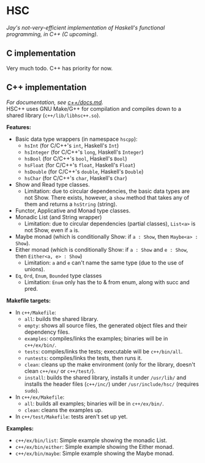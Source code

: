 # HSC
*Jay's not-very-efficient implementation of Haskell's functional programming, in C++ (C upcoming).*

## C implementation
Very much todo. C++ has priority for now.

## C++ implementation
*For documentation, see [c++/docs.md](./c%2B%2B/docs.md).*  
HSC++ uses GNU Make/G++ for compilation and compiles down to a shared library (`c++/lib/libhsc++.so`).  

**Features:**
 - Basic data type wrappers (in namespace `hscpp`):
   - `hsInt` (for C/C++'s `int`, Haskell's `Int`)
   - `hsInteger` (for C/C++'s `long`, Haskell's `Integer`)
   - `hsBool` (for C/C++'s `bool`, Haskell's `Bool`)
   - `hsFloat` (for C/C++'s `float`, Haskell's `Float`)
   - `hsDouble` (for C/C++'s `double`, Haskell's `Double`)
   - `hsChar` (for C/C++'s `char`, Haskell's `Char`)
 - Show and Read type classes.
   - Limitation: due to circular dependencies, the basic data types are not Show. There exists, however, a `show` method that takes any of them and returns a `hsString` (string).
 - Functor, Applicative and Monad type classes.
 - Monadic List (and String wrapper)
   - Limitation: due to circular dependencies (partial classes), `List<a>` is not Show, even if `a` is.
 - Maybe monad (which is conditionally Show: if `a : Show`, then `Maybe<a> : Show`).
 - Either monad (which is conditionally Show: if `a : Show` and `e : Show`, then `Either<a, e> : Show`)
   - Limitation: `a` and `e` can't name the same type (due to the use of unions).
 - `Eq`, `Ord`, `Enum`, `Bounded` type classes
   - Limitation: `Enum` only has the to & from enum, along with succ and pred.

**Makefile targets:**  
 - In `c++/Makefile`:
   - `all`: builds the shared library.
   - `empty`: shows all source files, the generated object files and their dependency files.
   - `examples`: compiles/links the examples; binaries will be in `c++/ex/bin/`.
   - `tests`: compiles/links the tests; executable will be `c++/bin/all`.
   - `runtests`: compiles/links the tests, then runs it.
   - `clean`: cleans up the make environment (only for the library, doesn't clean `c++/ex/` or `c++/test/`).
   - `install`: builds the shared library, installs it under ``/usr/lib/`` and installs the header files (`c++/inc/`) under ``/usr/include/hsc/`` (requires `sudo`).
 - In `c++/ex/Makefile`:
   - `all`: builds all examples; binaries will be in `c++/ex/bin/`.
   - `clean`: cleans the examples up.
 - In `c++/test/Makefile`: tests aren't set up yet.

**Examples:**
 - `c++/ex/bin/list`: Simple example showing the monadic List.
 - `c++/ex/bin/either`: Simple example showing the Either monad.
 - `c++/ex/bin/maybe`: Simple example showing the Maybe monad.
